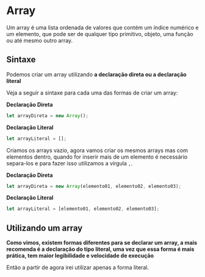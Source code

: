 
# Array

Um array é uma lista ordenada de valores que contém um índice numérico e um elemento, que pode ser de qualquer tipo primitivo, objeto, uma função ou até mesmo outro array.

## Sintaxe

Podemos criar um array utilizando **a declaração direta ou a declaração literal**

Veja a seguir a sintaxe para cada uma das formas de criar um array:

**Declaração Direta**

```js
let arrayDireta = new Array();
```

**Declaração Literal**

```js
let arrayLiteral = [];
```

Criamos os arrays vazio, agora vamos criar os mesmos arrays mas com elementos dentro, quando for inserir mais de um elemento é necessário separa-los e para fazer isso utilizamos a vírgula `,`.

**Declaração Direta**

```js
let arrayDireta = new Array(elemento01, elemento02, elemento03);
```

**Declaração Literal**

```js
let arrayLiteral = [elemento01, elemento02, elemento03];
```

## Utilizando um array

**Como vimos, existem formas diferentes para se declarar um array, a mais recomenda é a declaração do tipo literal, uma vez que essa forma é mais prática, tem maior legibilidade e velocidade de execução**

Então a partir de agora irei utilizar apenas a forma literal.

